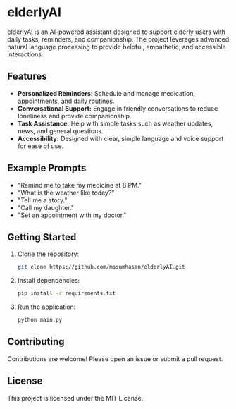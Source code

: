 # elderlyAI

elderlyAI is an AI-powered assistant designed to support elderly users with daily tasks, reminders, and companionship. The project leverages advanced natural language processing to provide helpful, empathetic, and accessible interactions.

## Features

- **Personalized Reminders:** Schedule and manage medication, appointments, and daily routines.
- **Conversational Support:** Engage in friendly conversations to reduce loneliness and provide companionship.
- **Task Assistance:** Help with simple tasks such as weather updates, news, and general questions.
- **Accessibility:** Designed with clear, simple language and voice support for ease of use.

## Example Prompts

- "Remind me to take my medicine at 8 PM."
- "What is the weather like today?"
- "Tell me a story."
- "Call my daughter."
- "Set an appointment with my doctor."

## Getting Started

1. Clone the repository:
	```bash
	git clone https://github.com/masumhasan/elderlyAI.git
	```
2. Install dependencies:
	```bash
	pip install -r requirements.txt
	```
3. Run the application:
	```bash
	python main.py
	```

## Contributing

Contributions are welcome! Please open an issue or submit a pull request.

## License

This project is licensed under the MIT License.
